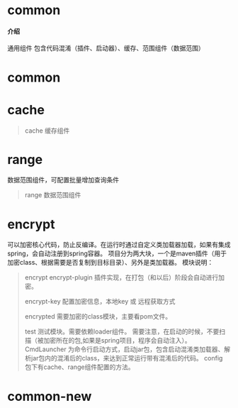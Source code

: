 # common

#### 介绍
通用组件
包含代码混淆（插件、启动器）、缓存、范围组件（数据范围）

# common

# cache
>
>cache   缓存组件

# range
数据范围组件，可配置批量增加查询条件
>range   数据范围组件  

# encrypt
可以加密核心代码，防止反编译。在运行时通过自定义类加载器加载，如果有集成spring，会自动注册到spring容器。
项目分为两大块，一个是maven插件（用于加密class、根据需要是否复制到目标目录）、另外是类加载器。
模块说明：
>encrypt
>   encrypt-plugin 插件实现，在打包（和以后）阶段会自动进行加密。
>
>   encrypt-key    配置加密信息，本地key 或 远程获取方式
> 
>   encrypted      需要加密的class模块，主要看pom文件。
>
>   test           测试模块。需要依赖loader组件。 需要注意，在启动的时候，不要扫描（被加密所在的包,如果是spring项目，程序会自动注入）。
>                  CmdLauncher 为命令行启动方式，启动jar包，包含启动混淆类加载器、解析jar包内的混淆后的class，来达到正常运行带有混淆后的代码。
>                  config 包下有cache、range组件配置的方法。
> 
# common-new
